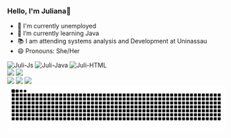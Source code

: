 ### Hello, I'm Juliana👋


- 🔭 I'm currently unemployed
- 🌱 I’m currently learning Java
- 📚 I am attending systems analysis and Development at Uninassau 
- 😄 Pronouns: She/Her

<div>
  <img align="center" alt="Juli-Js" height="30" width="40" src="https://cdn.jsdelivr.net/gh/devicons/devicon@latest/icons/javascript/javascript-original.svg">
  <img align="center" alt="Juli-Java" height="30" width="40" src="https://cdn.jsdelivr.net/gh/devicons/devicon@latest/icons/java/java-original-wordmark.svg">
  <img align="center" alt="Juli-HTML" height="30" width="40" src="https://cdn.jsdelivr.net/gh/devicons/devicon@latest/icons/html5/html5-original.svg">
</div>

<div>
  <img height="180em" src="https://github-readme-stats.vercel.app/api?username=Juli-Soares&show_icons=true&theme=dracula&include_all_commits=true&count_private=true"/>
  <img height="180em" src="https://github-readme-stats.vercel.app/api/top-langs/?username=Juli-Soares&layout=compact&langs_count=16&theme=dracula"/>
</div>


<div>
  <a href="https://www.linkedin.com/in/julian-soares/" target="_blank"><img src="https://img.shields.io/badge/LinkedIn-0077B5?style=for-the-badge&logo=linkedin&logoColor=white" target="_blank"></a>
  <a href="https://discord.gg/_julianay" target="_blank"><img src="https://img.shields.io/badge/Discord-7289DA?style=for-the-badge&logo=discord&logoColor=white" target="_blank"></a>
  <a href="mailto:juh.yazbek8@gmail.com" target="_blank"><img src="https://img.shields.io/badge/Gmail-D14836?style=for-the-badge&logo=gmail&logoColor=white" target="_blank"></a>
</div>

<picture>
  <source media="(prefers-color-scheme: dark)" srcset="https://raw.githubusercontent.com/Juli-Soares/Juli-Soares/output/github-contribution-grid-snake-dark.svg">
  <source media="(prefers-color-scheme: light)" srcset="https://raw.githubusercontent.com/Juli-Soares/Juli-Soares/output/github-contribution-grid-snake.svg">
  <img alt="github contribution grid snake animation" src="https://raw.githubusercontent.com/Juli-Soares/Juli-Soares/output/github-contribution-grid-snake.svg">
</picture>
